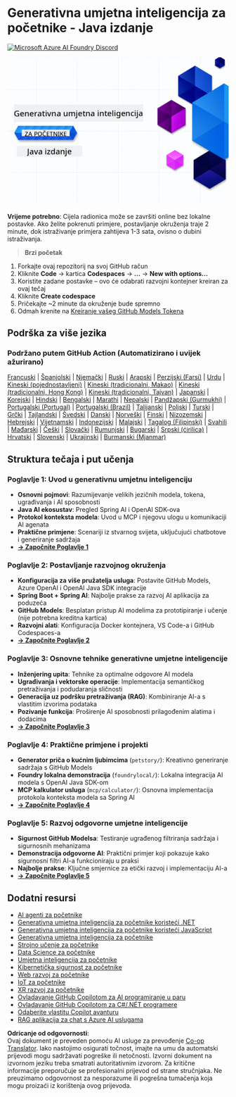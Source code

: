 <!--
CO_OP_TRANSLATOR_METADATA:
{
  "original_hash": "ff95bb9d60ecd46e1a2215e341062967",
  "translation_date": "2025-07-26T17:41:07+00:00",
  "source_file": "README.md",
  "language_code": "hr"
}
-->
# Generativna umjetna inteligencija za početnike - Java izdanje
[![Microsoft Azure AI Foundry Discord](https://dcbadge.limes.pink/api/server/ByRwuEEgH4)](https://discord.com/invite/ByRwuEEgH4)

![Generativna umjetna inteligencija za početnike - Java izdanje](../../translated_images/beg-genai-series.61edc4a6b2cc54284fa2d70eda26dc0ca2669e26e49655b842ea799cd6e16d2a.hr.png)

**Vrijeme potrebno**: Cijela radionica može se završiti online bez lokalne postavke. Ako želite pokrenuti primjere, postavljanje okruženja traje 2 minute, dok istraživanje primjera zahtijeva 1-3 sata, ovisno o dubini istraživanja.

> **Brzi početak**

1. Forkajte ovaj repozitorij na svoj GitHub račun
2. Kliknite **Code** → kartica **Codespaces** → **...** → **New with options...**
3. Koristite zadane postavke – ovo će odabrati razvojni kontejner kreiran za ovaj tečaj
4. Kliknite **Create codespace**
5. Pričekajte ~2 minute da okruženje bude spremno
6. Odmah krenite na [Kreiranje vašeg GitHub Models Tokena](./02-SetupDevEnvironment/README.md#step-2-create-a-github-personal-access-token)

## Podrška za više jezika

### Podržano putem GitHub Action (Automatizirano i uvijek ažurirano)

[Francuski](../fr/README.md) | [Španjolski](../es/README.md) | [Njemački](../de/README.md) | [Ruski](../ru/README.md) | [Arapski](../ar/README.md) | [Perzijski (Farsi)](../fa/README.md) | [Urdu](../ur/README.md) | [Kineski (pojednostavljeni)](../zh/README.md) | [Kineski (tradicionalni, Makao)](../mo/README.md) | [Kineski (tradicionalni, Hong Kong)](../hk/README.md) | [Kineski (tradicionalni, Tajvan)](../tw/README.md) | [Japanski](../ja/README.md) | [Korejski](../ko/README.md) | [Hindski](../hi/README.md) | [Bengalski](../bn/README.md) | [Marathi](../mr/README.md) | [Nepalski](../ne/README.md) | [Pandžapski (Gurmukhi)](../pa/README.md) | [Portugalski (Portugal)](../pt/README.md) | [Portugalski (Brazil)](../br/README.md) | [Talijanski](../it/README.md) | [Poljski](../pl/README.md) | [Turski](../tr/README.md) | [Grčki](../el/README.md) | [Tajlandski](../th/README.md) | [Švedski](../sv/README.md) | [Danski](../da/README.md) | [Norveški](../no/README.md) | [Finski](../fi/README.md) | [Nizozemski](../nl/README.md) | [Hebrejski](../he/README.md) | [Vijetnamski](../vi/README.md) | [Indonezijski](../id/README.md) | [Malajski](../ms/README.md) | [Tagalog (Filipinski)](../tl/README.md) | [Svahili](../sw/README.md) | [Mađarski](../hu/README.md) | [Češki](../cs/README.md) | [Slovački](../sk/README.md) | [Rumunjski](../ro/README.md) | [Bugarski](../bg/README.md) | [Srpski (ćirilica)](../sr/README.md) | [Hrvatski](./README.md) | [Slovenski](../sl/README.md) | [Ukrajinski](../uk/README.md) | [Burmanski (Mjanmar)](../my/README.md)

## Struktura tečaja i put učenja

### **Poglavlje 1: Uvod u generativnu umjetnu inteligenciju**
- **Osnovni pojmovi**: Razumijevanje velikih jezičnih modela, tokena, ugrađivanja i AI sposobnosti
- **Java AI ekosustav**: Pregled Spring AI i OpenAI SDK-ova
- **Protokol konteksta modela**: Uvod u MCP i njegovu ulogu u komunikaciji AI agenata
- **Praktične primjene**: Scenariji iz stvarnog svijeta, uključujući chatbotove i generiranje sadržaja
- **[→ Započnite Poglavlje 1](./01-IntroToGenAI/README.md)**

### **Poglavlje 2: Postavljanje razvojnog okruženja**
- **Konfiguracija za više pružatelja usluga**: Postavite GitHub Models, Azure OpenAI i OpenAI Java SDK integracije
- **Spring Boot + Spring AI**: Najbolje prakse za razvoj AI aplikacija za poduzeća
- **GitHub Models**: Besplatan pristup AI modelima za prototipiranje i učenje (nije potrebna kreditna kartica)
- **Razvojni alati**: Konfiguracija Docker kontejnera, VS Code-a i GitHub Codespaces-a
- **[→ Započnite Poglavlje 2](./02-SetupDevEnvironment/README.md)**

### **Poglavlje 3: Osnovne tehnike generativne umjetne inteligencije**
- **Inženjering upita**: Tehnike za optimalne odgovore AI modela
- **Ugrađivanja i vektorske operacije**: Implementacija semantičkog pretraživanja i podudaranja sličnosti
- **Generacija uz podršku pretraživanja (RAG)**: Kombiniranje AI-a s vlastitim izvorima podataka
- **Pozivanje funkcija**: Proširenje AI sposobnosti prilagođenim alatima i dodacima
- **[→ Započnite Poglavlje 3](./03-CoreGenerativeAITechniques/README.md)**

### **Poglavlje 4: Praktične primjene i projekti**
- **Generator priča o kućnim ljubimcima** (`petstory/`): Kreativno generiranje sadržaja s GitHub Models
- **Foundry lokalna demonstracija** (`foundrylocal/`): Lokalna integracija AI modela s OpenAI Java SDK-om
- **MCP kalkulator usluga** (`mcp/calculator/`): Osnovna implementacija protokola konteksta modela sa Spring AI
- **[→ Započnite Poglavlje 4](./04-PracticalSamples/README.md)**

### **Poglavlje 5: Razvoj odgovorne umjetne inteligencije**
- **Sigurnost GitHub Modelsa**: Testiranje ugrađenog filtriranja sadržaja i sigurnosnih mehanizama
- **Demonstracija odgovorne AI**: Praktični primjer koji pokazuje kako sigurnosni filtri AI-a funkcioniraju u praksi
- **Najbolje prakse**: Ključne smjernice za etički razvoj i implementaciju AI-a
- **[→ Započnite Poglavlje 5](./05-ResponsibleGenAI/README.md)**

## Dodatni resursi

- [AI agenti za početnike](https://github.com/microsoft/ai-agents-for-beginners)
- [Generativna umjetna inteligencija za početnike koristeći .NET](https://github.com/microsoft/Generative-AI-for-beginners-dotnet)
- [Generativna umjetna inteligencija za početnike koristeći JavaScript](https://github.com/microsoft/generative-ai-with-javascript)
- [Generativna umjetna inteligencija za početnike](https://github.com/microsoft/generative-ai-for-beginners)
- [Strojno učenje za početnike](https://aka.ms/ml-beginners)
- [Data Science za početnike](https://aka.ms/datascience-beginners)
- [Umjetna inteligencija za početnike](https://aka.ms/ai-beginners)
- [Kibernetička sigurnost za početnike](https://github.com/microsoft/Security-101)
- [Web razvoj za početnike](https://aka.ms/webdev-beginners)
- [IoT za početnike](https://aka.ms/iot-beginners)
- [XR razvoj za početnike](https://github.com/microsoft/xr-development-for-beginners)
- [Ovladavanje GitHub Copilotom za AI programiranje u paru](https://aka.ms/GitHubCopilotAI)
- [Ovladavanje GitHub Copilotom za C#/.NET programere](https://github.com/microsoft/mastering-github-copilot-for-dotnet-csharp-developers)
- [Odaberite vlastitu Copilot avanturu](https://github.com/microsoft/CopilotAdventures)
- [RAG aplikacija za chat s Azure AI uslugama](https://github.com/Azure-Samples/azure-search-openai-demo-java)

**Odricanje od odgovornosti**:  
Ovaj dokument je preveden pomoću AI usluge za prevođenje [Co-op Translator](https://github.com/Azure/co-op-translator). Iako nastojimo osigurati točnost, imajte na umu da automatski prijevodi mogu sadržavati pogreške ili netočnosti. Izvorni dokument na izvornom jeziku treba smatrati autoritativnim izvorom. Za kritične informacije preporučuje se profesionalni prijevod od strane stručnjaka. Ne preuzimamo odgovornost za nesporazume ili pogrešna tumačenja koja mogu proizaći iz korištenja ovog prijevoda.